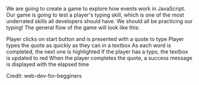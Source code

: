 We are going to create a game to explore how events work in JavaScript. Our game is going to test a player's typing skill, which is one of the most underrated skills all developers should have. We should all be practicing our typing! The general flow of the game will look like this:

Player clicks on start button and is presented with a quote to type
Player types the quote as quickly as they can in a textbox
As each word is completed, the next one is highlighted
If the player has a typo, the textbox is updated to red
When the player completes the quote, a success message is displayed with the elapsed time

Credit: web-dev-for-begginers
